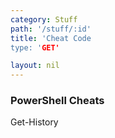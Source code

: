 ```yaml
---
category: Stuff
path: '/stuff/:id'
title: 'Cheat Code
type: 'GET'

layout: nil
---
```


### PowerShell Cheats

Get-History
